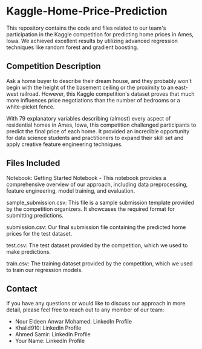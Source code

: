 # Kaggle-Home-Price-Prediction

This repository contains the code and files related to our team's participation in the Kaggle competition for predicting home prices in Ames, Iowa. We achieved excellent results by utilizing advanced regression techniques like random forest and gradient boosting.

## Competition Description
Ask a home buyer to describe their dream house, and they probably won't begin with the height of the basement ceiling or the proximity to an east-west railroad. However, this Kaggle competition's dataset proves that much more influences price negotiations than the number of bedrooms or a white-picket fence.

With 79 explanatory variables describing (almost) every aspect of residential homes in Ames, Iowa, this competition challenged participants to predict the final price of each home. It provided an incredible opportunity for data science students and practitioners to expand their skill set and apply creative feature engineering techniques.

## Files Included
Notebook: Getting Started Notebook - This notebook provides a comprehensive overview of our approach, including data preprocessing, feature engineering, model training, and evaluation.

sample_submission.csv: This file is a sample submission template provided by the competition organizers. It showcases the required format for submitting predictions.

submission.csv: Our final submission file containing the predicted home prices for the test dataset.

test.csv: The test dataset provided by the competition, which we used to make predictions.

train.csv: The training dataset provided by the competition, which we used to train our regression models.

## Contact
If you have any questions or would like to discuss our approach in more detail, please feel free to reach out to any member of our team:

* Nour Eldeen Anwar Mohamed: LinkedIn Profile
* Khalid910: LinkedIn Profile
* Ahmed Samir: LinkedIn Profile
* Your Name: LinkedIn Profile
